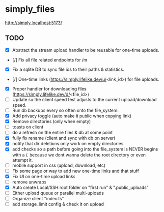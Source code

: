 # simply_files

http://simply.localhost:5173/  


## TODO
- [X] Abstract the stream upload handler to be reusable for one-time uploads.
- [/] Fix all file related endpoints for /m
- [X] Fix a sqlite DB to sync file ids to their paths & statistics.  
- [/] One-time links (https://simply.lifelike.dev/u/<link_id>) for file uploads.
- [X] Proper handler for downloading files (https://simply.lifelike.dev/d/<file_id>)
- [ ] Update so the client speed test adjusts to the current upload/download speed.  
- [ ] Run db backups every so often onto the file_system.  
- [X] Add privacy toggle (auto make it public when copying link)  
- [X] Remove directories (only when empty)  
- [ ] toasts on client  
- [ ] do a refresh on the entire files & db at some point  
- [X] fully fix rename (client and sync with db on server)  
- [X] notify that dir deletions only work on empty directories
- [X] add checks so a path before going into the file_system is NEVER begins with a /. because we dont wanna delete the root directory or even attempt it.  
- [ ] mobile support in css (upload, download, etc)  
- [ ] Fix some page or way to add new one-time links and that stuff
- [X] Fix UI on one-time upload links  
- [ ] remove unwraps  
- [X] Auto create Local/SSH root folder on "first run" &  ".public_uploads"
- [ ] Either upload queue or parallel multi-uploads
- [ ] Organize client "index.ts"
- [ ] add storage_limit config & check it on upload  